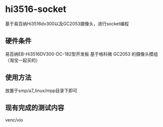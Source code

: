 # hi3516-socket
基于易百纳Hi3516dv300以及GC2053摄像头，进行socket编程
## 硬件条件
易百纳EB-Hi3516DV300-DC-182型开发板
基于格科微 GC2053 的摄像头模组（淘宝一起买的）
## 使用方法
放置于smp/a7_linux/mpp目录下即可
## 现有完成的测试内容
venc/vio
